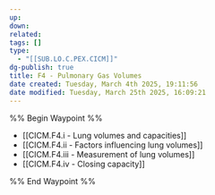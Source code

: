 ```yaml
---
up: 
down: 
related: 
tags: []
type:
  - "[[SUB.LO.C.PEX.CICM]]"
dg-publish: true
title: F4 - Pulmonary Gas Volumes
date created: Tuesday, March 4th 2025, 19:11:56
date modified: Tuesday, March 25th 2025, 16:09:21
---
```


%% Begin Waypoint %%

- [[CICM.F4.i - Lung volumes and capacities]]
- [[CICM.F4.ii - Factors influencing lung volumes]]
- [[CICM.F4.iii - Measurement of lung volumes]]
- [[CICM.F4.iv - Closing capacity]]

%% End Waypoint %%
